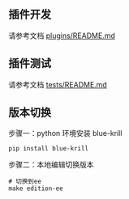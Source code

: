 ## 插件开发

请参考文档 [plugins/README.md](./plugins/README.md)


## 插件测试

请参考文档 [tests/README.md](./tests/README.md)


## 版本切换

步骤一：python 环境安装 blue-krill
```
pip install blue-krill
```

步骤二：本地编辑切换版本

```
# 切换到ee
make edition-ee
```
